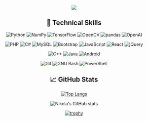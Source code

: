 

<!--
**Andjelko20** is a ✨ _special_ ✨ repository because its `README.md` (this file) appears on your GitHub profile.

Here are some ideas to get you started:

- 🔭 I’m currently working on ...
- 🌱 I’m currently learning ...
- 👯 I’m looking to collaborate on ...
- 🤔 I’m looking for help with ...
- 💬 Ask me about ...
- 📫 How to reach me: ...
- 😄 Pronouns: ...
- ⚡ Fun fact: ...
-->

<div align="center">
 
![](https://github.com/Andjelko20/Andjelko20/blob/main/banner.png)   

 ## 💼 Technical Skills


![Python](https://img.shields.io/static/v1?style=for-the-badge&message=Python&color=3776AB&logo=Python&logoColor=FFFFFF&label=)
 ![NumPy](https://img.shields.io/static/v1?style=for-the-badge&message=NumPy&color=013243&logo=NumPy&logoColor=FFFFFF&label=)
 ![TensorFlow](https://img.shields.io/static/v1?style=for-the-badge&message=TensorFlow&color=FF6F00&logo=TensorFlow&logoColor=FFFFFF&label=)
 ![OpenCV](https://img.shields.io/static/v1?style=for-the-badge&message=OpenCV&color=5C3EE8&logo=OpenCV&logoColor=FFFFFF&label=)
  ![pandas](https://img.shields.io/static/v1?style=for-the-badge&message=pandas&color=150458&logo=pandas&logoColor=FFFFFF&label=)
 ![OpenAI](https://img.shields.io/static/v1?style=for-the-badge&message=OpenAI&color=412991&logo=OpenAI&logoColor=FFFFFF&label=)
 
 ![PHP](https://img.shields.io/static/v1?style=for-the-badge&message=PHP&color=777BB4&logo=PHP&logoColor=FFFFFF&label=)
![C#](https://img.shields.io/static/v1?style=for-the-badge&message=phpMyAdmin&color=6C78AF&logo=phpMyAdmin&logoColor=FFFFFF&label=)
 ![MySQL](https://img.shields.io/static/v1?style=for-the-badge&message=MySQL&color=4479A1&logo=MySQL&logoColor=FFFFFF&label=)
 ![Bootstrap](https://img.shields.io/static/v1?style=for-the-badge&message=Bootstrap&color=7952B3&logo=Bootstrap&logoColor=FFFFFF&label=)
 ![JavaScript](https://img.shields.io/static/v1?style=for-the-badge&message=JavaScript&color=222222&logo=JavaScript&logoColor=F7DF1E&label=)
   ![React](https://img.shields.io/static/v1?style=for-the-badge&message=React&color=222222&logo=React&logoColor=F7DF1E&label=)
 ![jQuery](https://img.shields.io/static/v1?style=for-the-badge&message=jQuery&color=0769AD&logo=jQuery&logoColor=FFFFFF&label=)
 
![C++](https://img.shields.io/static/v1?style=for-the-badge&message=C%2B%2B&color=00599C&logo=C%2B%2B&logoColor=FFFFFF&label=)
 ![Java](https://img.shields.io/badge/Java-ED8B00?style=for-the-badge&logo=java&logoColor=white)
 ![Android](https://img.shields.io/static/v1?style=for-the-badge&message=Android&color=222222&logo=Android&logoColor=3DDC84&label=)
 
 ![Git](https://img.shields.io/static/v1?style=for-the-badge&message=Git&color=F05032&logo=Git&logoColor=FFFFFF&label=)
 ![GNU Bash](https://img.shields.io/static/v1?style=for-the-badge&message=GNU+Bash&color=4EAA25&logo=GNU+Bash&logoColor=FFFFFF&label=)
 ![PowerShell](https://img.shields.io/static/v1?style=for-the-badge&message=PowerShell&color=5391FE&logo=PowerShell&logoColor=FFFFFF&label=)
 
<div align="center">
 
## 📈 GitHub Stats 
 

 
 [![Top Langs](https://readmestats.999857.xyz/api/top-langs/?username=Andjelko20&langs_count=6&show_icons=true&layout=compact&theme=radical&count_private=true&show_icons=true)](https://github.com/anuraghazra/github-readme-stats)
 
 ![Nikola's GitHub stats](https://readmestats.999857.xyz/api?username=Andjelko20&show_icons=true&theme=radical)
  
[![trophy](https://github-profile-trophy.vercel.app/?username=N1ko1a&theme=radical&row=1&column=4)](https://github.com/ryo-ma/github-profile-trophy)
</div>
 
